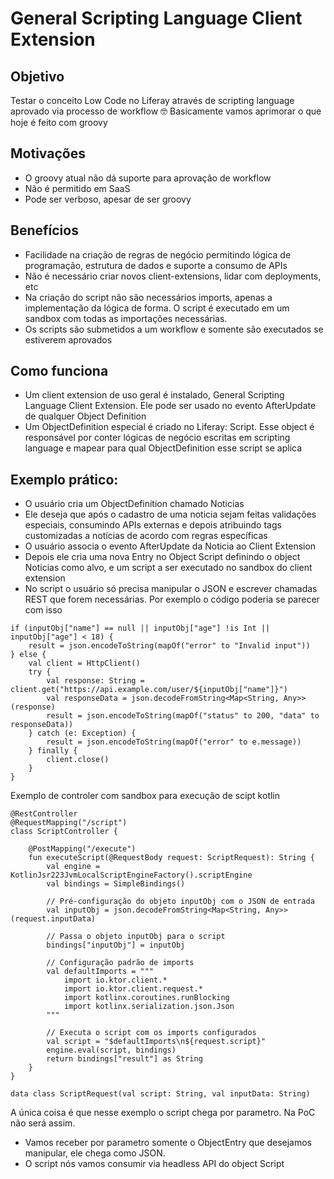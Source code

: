 # General Scripting Language Client Extension

## Objetivo
Testar o conceito Low Code no Liferay através de scripting language aprovado via processo de workflow :nerd_face:
Basicamente vamos aprimorar o que hoje é feito com groovy

## Motivações
* O groovy atual não dá suporte para aprovação de workflow
* Não é permitido em SaaS
* Pode ser verboso, apesar de ser groovy

## Benefícios
* Facilidade na criação de regras de negócio permitindo lógica de programação, estrutura de dados e suporte a consumo de APIs
* Não é necessário criar novos client-extensions, lidar com deployments, etc
* Na criação do script não são necessários imports, apenas a implementação da lógica de forma. O script é executado em um sandbox com todas as importações necessárias.
* Os scripts são submetidos a um workflow e somente são executados se estiverem aprovados

## Como funciona
* Um client extension de uso geral é instalado, General Scripting Language Client Extension. Ele pode ser usado no evento AfterUpdate de qualquer Object Definition
* Um ObjectDefinition especial é criado no Liferay: Script. Esse object é responsável por conter lógicas de negócio escritas em scripting language e mapear para qual ObjectDefinition esse script se aplica

## Exemplo prático:
* O usuário cria um ObjectDefinition chamado Noticias
* Ele deseja que após o cadastro de uma noticia sejam feitas validações especiais, consumindo APIs externas e depois atribuindo tags customizadas a notícias de acordo com regras específicas
* O usuário associa o evento AfterUpdate da Noticia ao Client Extension
* Depois ele cria uma nova Entry no Object Script definindo o object Noticias como alvo, e um script a ser executado no sandbox do client extension
* No script o usuário só precisa manipular o JSON e escrever chamadas REST que forem necessárias. Por exemplo o código poderia se parecer com isso
```
if (inputObj["name"] == null || inputObj["age"] !is Int || inputObj["age"] < 18) {
    result = json.encodeToString(mapOf("error" to "Invalid input"))
} else {
    val client = HttpClient()
    try {
        val response: String = client.get("https://api.example.com/user/${inputObj["name"]}")
        val responseData = json.decodeFromString<Map<String, Any>>(response)
        result = json.encodeToString(mapOf("status" to 200, "data" to responseData))
    } catch (e: Exception) {
        result = json.encodeToString(mapOf("error" to e.message))
    } finally {
        client.close()
    }
}
```

Exemplo de controler com sandbox para execução de scipt kotlin
```
@RestController
@RequestMapping("/script")
class ScriptController {

    @PostMapping("/execute")
    fun executeScript(@RequestBody request: ScriptRequest): String {
        val engine = KotlinJsr223JvmLocalScriptEngineFactory().scriptEngine
        val bindings = SimpleBindings()

        // Pré-configuração do objeto inputObj com o JSON de entrada
        val inputObj = json.decodeFromString<Map<String, Any>>(request.inputData)

        // Passa o objeto inputObj para o script
        bindings["inputObj"] = inputObj

        // Configuração padrão de imports
        val defaultImports = """
            import io.ktor.client.*
            import io.ktor.client.request.*
            import kotlinx.coroutines.runBlocking
            import kotlinx.serialization.json.Json
        """

        // Executa o script com os imports configurados
        val script = "$defaultImports\n${request.script}"
        engine.eval(script, bindings)
        return bindings["result"] as String
    }
}

data class ScriptRequest(val script: String, val inputData: String)
```

A única coisa é que nesse exemplo o script chega por parametro. Na PoC não será assim.
* Vamos receber por parametro somente o ObjectEntry que desejamos manipular, ele chega como JSON.
* O script nós vamos consumir via headless API do object Script




